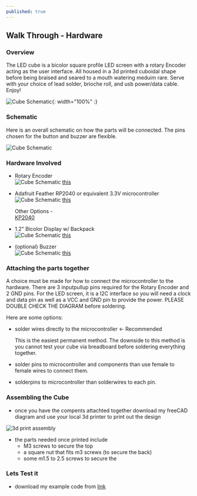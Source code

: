 ```yaml
---
published: true
---
```

## Walk Through - Hardware

### Overview 
The LED cube is a bicolor square profile LED screen with a rotary Encoder acting as the user interface. All housed in a 3d printed cuboidal shape before being braised and seared to a mouth watering meduim rare. Serve with your choice of lead solder, brioche roll, and usb power/data cable. Enjoy!

![Cube Schematic](https://github.com/hbchaney/hbchaney.github.io/blob/master/assets/img/LED_cube/Cube_front.jpg?raw=true){: width="100%" :}

### Schematic 
Here is an overall schematic on how the parts will be connected. The pins chosen for the button and buzzer are flexible. 

![Cube Schematic](https://github.com/hbchaney/hbchaney.github.io/blob/master/assets/img/LED_cube/Schematic.png?raw=true)


### Hardware Involved 

- Rotary Encoder  
	![Cube Schematic](https://github.com/hbchaney/hbchaney.github.io/blob/master/assets/img/LED_cube/Rotary_Encoder.jpg?raw=true)
	[this](https://www.adafruit.com/product/377)  
    
- Adafruit Feather RP2040 or equivalent 3.3V microcontroller
	![Cube Schematic](https://github.com/hbchaney/hbchaney.github.io/blob/master/assets/img/LED_cube/rp2040.jpg?raw=true)
	[this](https://www.adafruit.com/product/4884)
    
    Other Options -   
    [KP2040](https://www.adafruit.com/product/5302)
    
- 1.2" Bicolor Display w/ Backpack  
	![Cube Schematic](https://github.com/hbchaney/hbchaney.github.io/blob/master/assets/img/LED_cube/Bicolor_LED.jpg?raw=true)
	[this](https://www.adafruit.com/product/902)
    
- (optional) Buzzer  
	![Cube Schematic](https://github.com/hbchaney/hbchaney.github.io/blob/master/assets/img/LED_cube/buzzer.jpg?raw=true)
	[this](https://www.adafruit.com/product/1536)
	

### Attaching the parts together 

A choice must be made for how to connect the microcontroller to the hardware. There are 3 inputpullup pins required for the Rotary Encoder and 2 GND pins. For the LED screen, it is a I2C interface so you will need a clock and data pin as well as a VCC and GND pin to provide the power. PLEASE DOUBLE CHECK THE DIAGRAM before soldering. 

Here are some options:  

- solder wires directly to the microcontroller  <- Recommended
  
	This is the easiest permanent method. The downside to this method is you cannot test your cube via breadboard before soldering everything together.

- solder pins to microcontroller and components than use female to female wires to connect them.

- solderpins to microcontroller than solderwires to each pin.

### Assembling the Cube 

- once you have the compents attachted together download my freeCAD diagram and use your local 3d printer to print out the design 

![3d print assembly](https://github.com/hbchaney/hbchaney.github.io/blob/master/assets/img/LED_cube/STLs_shown.PNG?raw=true)

- the parts needed once printed include  
	- M3 screws to secure the top 
	- a square nut that fits m3 screws (to secure the back) 
	- some m1.5 to 2.5 screws to secure the 

### Lets Test it

- download my example code from [link]()